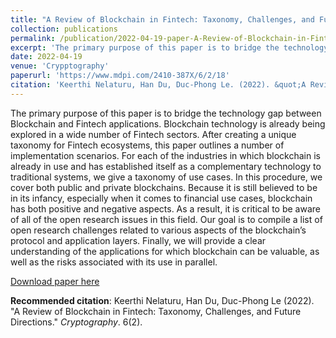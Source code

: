 ```yaml
---
title: "A Review of Blockchain in Fintech: Taxonomy, Challenges, and Future Directions"
collection: publications
permalink: /publication/2022-04-19-paper-A-Review-of-Blockchain-in-Fintech
excerpt: 'The primary purpose of this paper is to bridge the technology gap between Blockchain and Fintech applications.'
date: 2022-04-19
venue: 'Crypptography'
paperurl: 'https://www.mdpi.com/2410-387X/6/2/18'
citation: 'Keerthi Nelaturu, Han Du, Duc-Phong Le. (2022). &quot;A Review of Blockchain in Fintech: Taxonomy, Challenges, and Future Directions..&quot; <i>Cryptography</i>. 6(2).'
---
```

The primary purpose of this paper is to bridge the technology gap between Blockchain and Fintech applications. Blockchain technology is already being explored in a wide number of Fintech sectors. After creating a unique taxonomy for Fintech ecosystems, this paper outlines a number of implementation scenarios. For each of the industries in which blockchain is already in use and has established itself as a complementary technology to traditional systems, we give a taxonomy of use cases. In this procedure, we cover both public and private blockchains. Because it is still believed to be in its infancy, especially when it comes to financial use cases, blockchain has both positive and negative aspects. As a result, it is critical to be aware of all of the open research issues in this field. Our goal is to compile a list of open research challenges related to various aspects of the blockchain’s protocol and application layers. Finally, we will provide a clear understanding of the applications for which blockchain can be valuable, as well as the risks associated with its use in parallel.

[Download paper here](https://www.mdpi.com/2410-387X/6/2/18/pdf?version=1650449875)

**Recommended citation**: Keerthi Nelaturu, Han Du, Duc-Phong Le (2022). "A Review of Blockchain in Fintech: Taxonomy, Challenges, and Future Directions." <i>Cryptography</i>. 6(2).